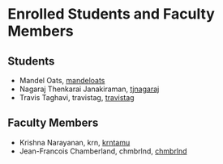 Enrolled Students and Faculty Members
=====================================


Students
-----------------
* Mandel Oats, [mandeloats](https://github.com/mandeloats)
* Nagaraj Thenkarai Janakiraman, [tjnagaraj](https://github.com/tjnagaraj)
* Travis Taghavi, travistag, [travistag](https://travistag.github.io/)


Faculty Members
---------------

* Krishna Narayanan, krn, [krntamu](https://github.com/krntamu)
* Jean-Francois Chamberland, chmbrlnd, [chmbrlnd](https://github.com/chmbrlnd)


